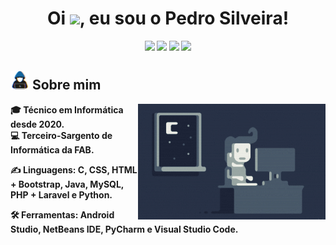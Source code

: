 <h1 align="center"><b>Oi <picture><img src="https://i.imgur.com/QC52zc6.gif" width=30px></picture>, eu sou o Pedro Silveira!</h1>
<p align="center">
<img src="https://img.shields.io/badge/Age-26-blue" />
  <img src="https://img.shields.io/badge/Focus-Machine%20Learning-brightgreen" />
  <img src="https://img.shields.io/badge/Lives-Sri%20Lanka-success" />
  <img src="https://img.shields.io/badge/Languages-English%20%26%20Sinhala-brightgreen" />
</p>

## <picture><img src = "https://github.com/0xAbdulKhalid/0xAbdulKhalid/raw/main/assets/mdImages/about_me.gif" width = 30px></picture> **Sobre mim**
<picture><img alt="Night Coding" src="https://raw.githubusercontent.com/AVS1508/AVS1508/master/assets/Night-Coding.gif" align="right"/></picture>

<p align="left"> 
  <strong>🎓 Técnico em Informática</strong> desde 2020.<br>
  💻 Terceiro-Sargento de Informática da FAB.
</p>


<p align="left">
  ✍️ Linguagens: <strong>C, CSS, HTML + Bootstrap, Java, MySQL, PHP + Laravel e Python.</strong>
</p>

<p align="left">
  🛠 Ferramentas: <strong>Android Studio, NetBeans IDE, PyCharm e Visual Studio Code.</strong>
</p>
